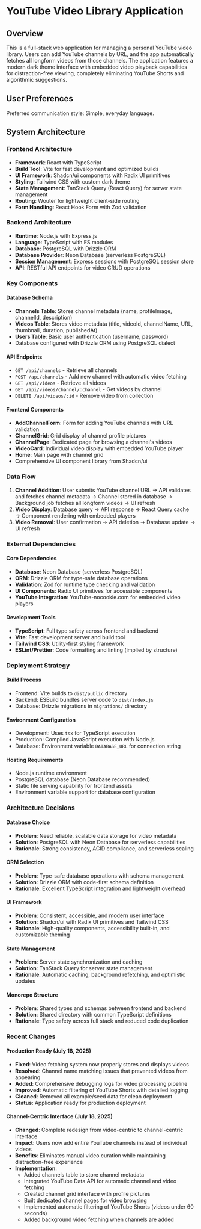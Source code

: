 # YouTube Video Library Application

## Overview

This is a full-stack web application for managing a personal YouTube video library. Users can add YouTube channels by URL, and the app automatically fetches all longform videos from those channels. The application features a modern dark theme interface with embedded video playback capabilities for distraction-free viewing, completely eliminating YouTube Shorts and algorithmic suggestions.

## User Preferences

Preferred communication style: Simple, everyday language.

## System Architecture

### Frontend Architecture
- **Framework**: React with TypeScript
- **Build Tool**: Vite for fast development and optimized builds
- **UI Framework**: Shadcn/ui components with Radix UI primitives
- **Styling**: Tailwind CSS with custom dark theme
- **State Management**: TanStack Query (React Query) for server state management
- **Routing**: Wouter for lightweight client-side routing
- **Form Handling**: React Hook Form with Zod validation

### Backend Architecture
- **Runtime**: Node.js with Express.js
- **Language**: TypeScript with ES modules
- **Database**: PostgreSQL with Drizzle ORM
- **Database Provider**: Neon Database (serverless PostgreSQL)
- **Session Management**: Express sessions with PostgreSQL session store
- **API**: RESTful API endpoints for video CRUD operations

### Key Components

#### Database Schema
- **Channels Table**: Stores channel metadata (name, profileImage, channelId, description)
- **Videos Table**: Stores video metadata (title, videoId, channelName, URL, thumbnail, duration, publishedAt)
- **Users Table**: Basic user authentication (username, password)
- Database configured with Drizzle ORM using PostgreSQL dialect

#### API Endpoints
- `GET /api/channels` - Retrieve all channels
- `POST /api/channels` - Add new channel with automatic video fetching
- `GET /api/videos` - Retrieve all videos
- `GET /api/videos/channel/:channel` - Get videos by channel
- `DELETE /api/videos/:id` - Remove video from collection

#### Frontend Components
- **AddChannelForm**: Form for adding YouTube channels with URL validation
- **ChannelGrid**: Grid display of channel profile pictures
- **ChannelPage**: Dedicated page for browsing a channel's videos
- **VideoCard**: Individual video display with embedded YouTube player
- **Home**: Main page with channel grid
- Comprehensive UI component library from Shadcn/ui

### Data Flow

1. **Channel Addition**: User submits YouTube channel URL → API validates and fetches channel metadata → Channel stored in database → Background job fetches all longform videos → UI refresh
2. **Video Display**: Database query → API response → React Query cache → Component rendering with embedded players
3. **Video Removal**: User confirmation → API deletion → Database update → UI refresh

### External Dependencies

#### Core Dependencies
- **Database**: Neon Database (serverless PostgreSQL)
- **ORM**: Drizzle ORM for type-safe database operations
- **Validation**: Zod for runtime type checking and validation
- **UI Components**: Radix UI primitives for accessible components
- **YouTube Integration**: YouTube-nocookie.com for embedded video players

#### Development Tools
- **TypeScript**: Full type safety across frontend and backend
- **Vite**: Fast development server and build tool
- **Tailwind CSS**: Utility-first styling framework
- **ESLint/Prettier**: Code formatting and linting (implied by structure)

### Deployment Strategy

#### Build Process
- Frontend: Vite builds to `dist/public` directory
- Backend: ESBuild bundles server code to `dist/index.js`
- Database: Drizzle migrations in `migrations/` directory

#### Environment Configuration
- Development: Uses `tsx` for TypeScript execution
- Production: Compiled JavaScript execution with Node.js
- Database: Environment variable `DATABASE_URL` for connection string

#### Hosting Requirements
- Node.js runtime environment
- PostgreSQL database (Neon Database recommended)
- Static file serving capability for frontend assets
- Environment variable support for database configuration

### Architecture Decisions

#### Database Choice
- **Problem**: Need reliable, scalable data storage for video metadata
- **Solution**: PostgreSQL with Neon Database for serverless capabilities
- **Rationale**: Strong consistency, ACID compliance, and serverless scaling

#### ORM Selection
- **Problem**: Type-safe database operations with schema management
- **Solution**: Drizzle ORM with code-first schema definition
- **Rationale**: Excellent TypeScript integration and lightweight overhead

#### UI Framework
- **Problem**: Consistent, accessible, and modern user interface
- **Solution**: Shadcn/ui with Radix UI primitives and Tailwind CSS
- **Rationale**: High-quality components, accessibility built-in, and customizable theming

#### State Management
- **Problem**: Server state synchronization and caching
- **Solution**: TanStack Query for server state management
- **Rationale**: Automatic caching, background refetching, and optimistic updates

#### Monorepo Structure
- **Problem**: Shared types and schemas between frontend and backend
- **Solution**: Shared directory with common TypeScript definitions
- **Rationale**: Type safety across full stack and reduced code duplication

### Recent Changes

#### Production Ready (July 18, 2025)
- **Fixed**: Video fetching system now properly stores and displays videos
- **Resolved**: Channel name matching issues that prevented videos from appearing
- **Added**: Comprehensive debugging logs for video processing pipeline
- **Improved**: Automatic filtering of YouTube Shorts with detailed logging
- **Cleaned**: Removed all example/seed data for clean deployment
- **Status**: Application ready for production deployment

#### Channel-Centric Interface (July 18, 2025)
- **Changed**: Complete redesign from video-centric to channel-centric interface
- **Impact**: Users now add entire YouTube channels instead of individual videos
- **Benefits**: Eliminates manual video curation while maintaining distraction-free experience
- **Implementation**: 
  - Added channels table to store channel metadata
  - Integrated YouTube Data API for automatic channel and video fetching
  - Created channel grid interface with profile pictures
  - Built dedicated channel pages for video browsing
  - Implemented automatic filtering of YouTube Shorts (videos under 60 seconds)
  - Added background video fetching when channels are added